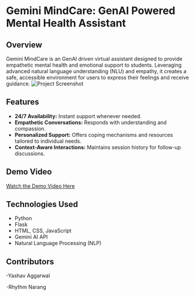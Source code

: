 # Gemini MindCare: GenAI Powered Mental Health Assistant

## Overview
Gemini MindCare is an GenAI driven virtual assistant designed to provide empathetic mental health and emotional support to students. Leveraging advanced natural language understanding (NLU) and empathy, it creates a safe, accessible environment for users to express their feelings and receive guidance.
![Project Screenshot](https://i.postimg.cc/gdGFpXSR/image.png)

## Features
- **24/7 Availability:** Instant support whenever needed.
- **Empathetic Conversations:** Responds with understanding and compassion.
- **Personalized Support:** Offers coping mechanisms and resources tailored to individual needs.
- **Context-Aware Interactions:** Maintains session history for follow-up discussions.

## Demo Video
[Watch the Demo Video Here](https://drive.google.com/file/d/1pijeKFwho4AizTz84I9XBf5hXVykK9hp/view)

## Technologies Used
- Python
- Flask
- HTML, CSS, JavaScript
- Gemini AI API
- Natural Language Processing (NLP)

## Contributors
  
  -Yashav Aggarwal
  
  -Rhythm Narang

